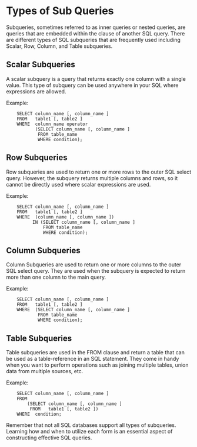 # Types of Sub Queries

Subqueries, sometimes referred to as inner queries or nested queries, are queries that are embedded within the clause of another SQL query. There are different types of SQL subqueries that are frequently used including Scalar, Row, Column, and Table subqueries.

## Scalar Subqueries

A scalar subquery is a query that returns exactly one column with a single value. This type of subquery can be used anywhere in your SQL where expressions are allowed.

Example:

```
    SELECT column_name [, column_name ]
    FROM   table1 [, table2 ]
    WHERE  column_name operator
           (SELECT column_name [, column_name ]
            FROM table_name 
            WHERE condition);
```

## Row Subqueries

Row subqueries are used to return one or more rows to the outer SQL select query. However, the subquery returns multiple columns and rows, so it cannot be directly used where scalar expressions are used.

Example:

```
    SELECT column_name [, column_name ]
    FROM   table1 [, table2 ]
    WHERE  (column_name [, column_name ])
          IN (SELECT column_name [, column_name ]
              FROM table_name 
              WHERE condition);
```

## Column Subqueries

Column Subqueries are used to return one or more columns to the outer SQL select query. They are used when the subquery is expected to return more than one column to the main query.

Example:

```
    SELECT column_name [, column_name ]
    FROM   table1 [, table2 ]
    WHERE  (SELECT column_name [, column_name ]
            FROM table_name 
            WHERE condition);
```

## Table Subqueries

Table subqueries are used in the FROM clause and return a table that can be used as a table-reference in an SQL statement. They come in handy when you want to perform operations such as joining multiple tables, union data from multiple sources, etc.

Example:

```
    SELECT column_name [, column_name ]
    FROM
        (SELECT column_name [, column_name ]
         FROM   table1 [, table2 ])
    WHERE  condition;
```

Remember that not all SQL databases support all types of subqueries. Learning how and when to utilize each form is an essential aspect of constructing effective SQL queries.